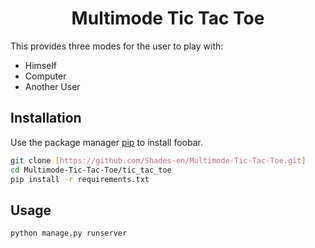 <h1  align="center">Multimode Tic Tac Toe</h1>

<p>
 This provides three modes for the user to play with:
  <ul>
    <li>Himself</li>
    <li>Computer</li>
    <li>Another User</li>
  </ul>
</p>


## Installation

Use the package manager [pip](https://pip.pypa.io/en/stable/) to install foobar.

```bash
git clone [https://github.com/Shades-en/Multimode-Tic-Tac-Toe.git]
cd Multimode-Tic-Tac-Toe/tic_tac_toe
pip install -r requirements.txt
```

## Usage

```python
python manage.py runserver
```
